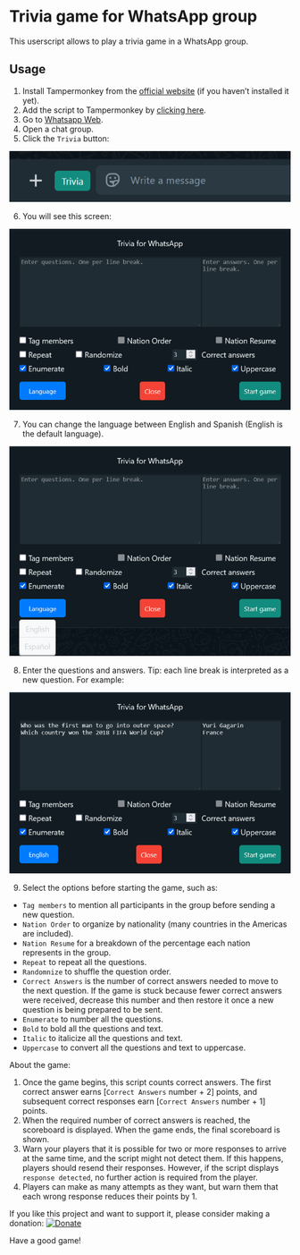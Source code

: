 # Trivia game for WhatsApp group

This userscript allows to play a trivia game in a WhatsApp group.

## Usage

1. Install Tampermonkey from the [official website](https://www.tampermonkey.net/) (if you haven’t installed it yet).
2. Add the script to Tampermonkey by [clicking here](https://raw.githubusercontent.com/GiovJ-97/Whatsapp-trivia-script/main/src/main.user.js).
3. Go to [Whatsapp Web](https://web.whatsapp.com/).
4. Open a chat group.
5. Click the `Trivia` button:

![Trivia game for WhatsApp group](misc/button.png)

6. You will see this screen:

![Trivia game for WhatsApp group](misc/ui.png)
   
7. You can change the language between English and Spanish (English is the default language).

![Trivia game for WhatsApp group](misc/ui_lang.png)

8. Enter the questions and answers. Tip: each line break is interpreted as a new question. For example:

![Trivia game for WhatsApp group](misc/ui_example.png)

9. Select the options before starting the game, such as:
- `Tag members` to mention all participants in the group before sending a new question.
- `Nation Order` to organize by nationality (many countries in the Americas are included).
- `Nation Resume` for a breakdown of the percentage each nation represents in the group.
- `Repeat` to repeat all the questions.
- `Randomnize` to shuffle the question order.
- `Correct Answers` is the number of correct answers needed to move to the next question. If the game is stuck because fewer correct answers were received, decrease this number and then restore it once a new question is being prepared to be sent.
- `Enumerate` to number all the questions.
- `Bold` to bold all the questions and text.
- `Italic` to italicize all the questions and text.
- `Uppercase` to convert all the questions and text to uppercase.

About the game:
1. Once the game begins, this script counts correct answers. The first correct answer earns [`Correct Answers` number + 2] points, and subsequent correct responses earn [`Correct Answers` number + 1] points.
2. When the required number of correct answers is reached, the scoreboard is displayed. When the game ends, the final scoreboard is shown.
3. Warn your players that it is possible for two or more responses to arrive at the same time, and the script might not detect them. If this happens, players should resend their responses. However, if the script displays `response detected`, no further action is required from the player.
5. Players can make as many attempts as they want, but warn them that each wrong response reduces their points by 1.

If you like this project and want to support it, please consider making a donation:
[![Donate](https://raw.githubusercontent.com/stefan-niedermann/paypal-donate-button/master/paypal-donate-button.png)](https://paypal.me/DrSigilo?country.x=MX&locale.x=es_XC)

Have a good game!


